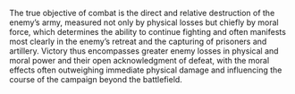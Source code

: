 The true objective of combat is the direct and relative destruction of the enemy’s army, measured not only by physical losses but chiefly by moral force, which determines the ability to continue fighting and often manifests most clearly in the enemy’s retreat and the capturing of prisoners and artillery. Victory thus encompasses greater enemy losses in physical and moral power and their open acknowledgment of defeat, with the moral effects often outweighing immediate physical damage and influencing the course of the campaign beyond the battlefield.
